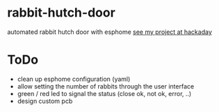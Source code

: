 # rabbit-hutch-door
automated rabbit hutch door with esphome
[see my project at hackaday](https://hackaday.io/project/194924-automated-rabbit-hutch-door)
# ToDo
- clean up esphome configuration (yaml)
- allow setting the number of rabbits through the user interface
- green / red led to signal the status (close ok, not ok, error, ..)
- design custom pcb
